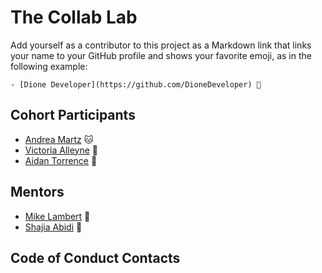 # The Collab Lab

Add yourself as a contributor to this project as a Markdown link that links your name to your GitHub profile and shows your favorite emoji, as in the following example:

    - [Dione Developer](https://github.com/DioneDeveloper) 💅

## Cohort Participants

- [Andrea Martz](https://github.com/andreamartz) 🐱
- [Victoria Alleyne](https://github.com/bajancode) 🌴
- [Aidan Torrence](https://github.com/aidantorrence) 🚀

## Mentors

- [Mike Lambert](https://github.com/mikeblambert) 🙌
- [Shajia Abidi](https://github.com/abidishajia/) 🦜

## Code of Conduct Contacts
